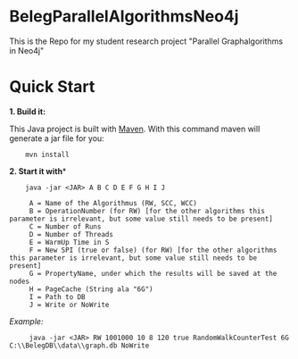# BelegParallelAlgorithmsNeo4j

This is the Repo for my student research project  "Parallel Graphalgorithms in Neo4j"

# Quick Start

**1. Build it:**

This Java project is built with [Maven](http://maven.apache.org).
With this command maven will generate a jar file for you:

        mvn install

**2. Start it with***

        java -jar <JAR> A B C D E F G H I J
        
         A = Name of the Algorithmus (RW, SCC, WCC)
         B = OperationNumber (for RW) [for the other algorithms this parameter is irrelevant, but some value still needs to be present]
         C = Number of Runs
         D = Number of Threads
         E = WarmUp Time in S
         F = New SPI (true or false) (for RW) [for the other algorithms this parameter is irrelevant, but some value still needs to be present]
         G = PropertyName, under which the results will be saved at the nodes
         H = PageCache (String ala "6G")
         I = Path to DB
         J = Write or NoWrite
         
*Example:*
           
         java -jar <JAR> RW 1001000 10 8 120 true RandomWalkCounterTest 6G C:\\BelegDB\\data\\graph.db NoWrite
         
